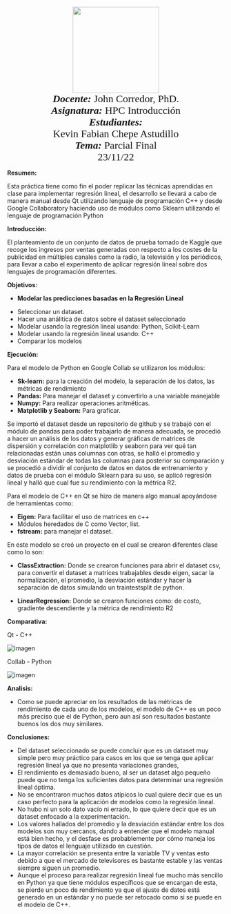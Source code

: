 <p align="center">
<FONT FACE="times new roman" SIZE=5>
<br>
<img src="https://res-5.cloudinary.com/crunchbase-production/image/upload/c_lpad,h_256,w_256,f_auto,q_auto:eco/v1455514364/pim02bzqvgz0hibsra41.png"
width="200" height="200">
</img>
<br>
<i><b>Docente:</b></i> John Corredor, PhD.
<br>
<i><b>Asignatura:</b></i> HPC Introducción 
<br>
<i><b>Estudiantes:</b></i><br>Kevin Fabian Chepe Astudillo
<br>
<i><b>Tema:</b></i> Parcial Final
<br>
23/11/22
<br>
</FONT>
</p>

__Resumen:__ 

Esta práctica tiene como fin el poder replicar las técnicas aprendidas en clase para implementar regresión lineal, el desarrollo se llevará a cabo de manera manual desde Qt utilizando lenguaje de programación C++ y desde Google Collaboratory haciendo uso de módulos como Sklearn utilizando el lenguaje de programación Python

__Introducción:__

El planteamiento de un conjunto de datos de prueba tomado de Kaggle que recoge los ingresos por ventas generadas con respecto a los costes de la publicidad en múltiples canales como la radio, la televisión y los periódicos, para llevar a cabo el experimento de aplicar regresión lineal sobre dos lenguajes de programación diferentes.

__Objetivos:__

* __Modelar las predicciones basadas en la Regresión Lineal__

 - Seleccionar un dataset.
- Hacer una análitica de datos sobre el dataset seleccionado
- Modelar usando la regresión lineal usando: Python,  Scikit-Learn
- Modelar usando la regresión lineal usando: C++
- Comparar los modelos

__Ejecución:__

Para el modelo de Python en Google Collab se utilizaron los módulos:

* __Sk-learn:__ para la creación del modelo, la separación de los datos, las métricas de rendimiento
* __Pandas:__ Para manejar el dataset y convertirlo a una variable manejable
* __Numpy:__ Para realizar operaciones aritméticas.
* __Matplotlib y Seaborn:__ Para graficar.

Se importó el dataset desde un repositorio de github y se trabajó con el módulo de pandas para poder trabajarlo de manera adecuada, se procedió a hacer un análisis de los datos y generar gráficas de matrices de dispersión y correlación con matplotlib y seaborn para ver qué tan relacionadas están unas columnas con otras, se halló el promedio y desviación estándar de todas las columnas para posterior su comparación y se procedió a dividir el conjunto de datos en datos de entrenamiento y datos de prueba con el módulo Sklearn para su uso, se aplicó regresión lineal y halló que cual fue su rendimiento con la métrica R2.

Para el modelo de C++ en Qt se hizo de manera algo manual apoyándose de herramientas como:

* __Eigen:__ Para facilitar el uso de matrices en c++
* Módulos heredados de C como Vector, list.
* __fstream:__ para manejar el dataset.

En este modelo se creó un proyecto en el cual se crearon diferentes clase como lo son:

* __ClassExtraction:__ Donde se crearon funciones para abrir el dataset csv, para convertir el dataset a matrices trabajables desde eigen, sacar la normalización, el promedio, la desviación estándar y hacer la separación de datos simulando un traintestsplit de python.

* __LinearRegression:__ Donde se crearon funciones como: de costo, gradiente descendiente y la métrica de rendimiento R2

__Comparativa:__

Qt - C++

![imagen](https://user-images.githubusercontent.com/79543099/203247297-a6a5df62-4302-4897-8376-72d23b08ef64.png)

Collab - Python

![imagen](https://user-images.githubusercontent.com/79543099/203247427-b641154f-e78a-4472-9086-a7bf23061c85.png)


__Analisis:__

* Como se puede apreciar en los resultados de las métricas de rendimiento de cada uno de los modelos, el modelo de C++ es un poco más preciso que el de Python, pero aun así son resultados bastante buenos los dos muy similares.

__Conclusiones:__

* Del dataset seleccionado se puede concluir que es un dataset muy simple pero muy práctico para casos en los que se tenga que aplicar regresión lineal ya que no presenta variaciones grandes,
* El rendimiento es demasiado bueno, al ser un dataset algo pequeño puede que no tenga los suficientes datos para determinar una regresión lineal óptima.
* No se encontraron muchos datos atípicos lo cual quiere decir que es un caso perfecto para la aplicación de modelos como la regresión lineal.
* No hubo ni un solo dato vacío ni errado, lo que quiere decir que es un dataset enfocado a la experimentación.
* Los valores hallados del promedio y la desviación estándar entre los dos modelos son muy cercanos, dando a entender que el modelo manual está bien hecho, y el desfase es probablemente por cómo maneja los tipos de datos el lenguaje utilizado en cuestión.
* La mayor correlación se presenta entre la variable TV y ventas esto debido a que el mercado de televisores es bastante estable y las ventas siempre siguen un promedio.
* Aunque el proceso para realizar regresión lineal fue mucho más sencillo en Python ya que tiene módulos específicos que se encargan de esta, se pierde un poco de rendimiento ya que el ajuste de datos está generado en un estándar y no puede ser retocado como si se puede en el modelo de C++.

